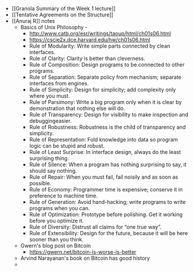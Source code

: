- [[Granola Summary of the Week 1 lecture]]
- [[Tentative Agreements on the Structure]]
- [[Anuraj R]] notes
    - Basics of Unix Philosophy -
        -  http://www.catb.org/esr/writings/taoup/html/ch01s06.html
        - https://cscie2x.dce.harvard.edu/hw/ch01s06.html
        - Rule of Modularity: Write simple parts connected by clean interfaces.
        - Rule of Clarity: Clarity is better than cleverness.
        - Rule of Composition: Design programs to be connected to other programs.
        - Rule of Separation: Separate policy from mechanism;
          separate interfaces from engines.
        - Rule of Simplicity: Design for simplicity; add
          complexity only where you must.
        - Rule of Parsimony: Write a big program only when it is
          clear by demonstration that nothing else will do.
        - Rule of Transparency: Design for visibility to make inspection and debuggingeasier.
        - Rule of Robustness: Robustness is the child of transparency and simplicity.
        - Rule of Representation: Fold knowledge into data so program
          logic can be stupid and robust.
        - Rule of Least Surprise: In interface design, always do
          the least surprising thing.
        - Rule of Silence: When a program has nothing surprising
          to say, it should say nothing.
        - Rule of Repair: When you must fail, fail noisily and
          as soon as possible.
        - Rule of Economy: Programmer time is expensive; conserve it in 
          preference to machine time.
        - Rule of Generation: Avoid hand-hacking; write programs
          to write programs when you can.
        - Rule of Optimization: Prototype before polishing. Get it
          working before you optimize it.
        - Rule of Diversity: Distrust all claims for
          “one true way”.
        - Rule of Extensibility: Design for the future, because
          it will be here sooner than you think.
    - Gwern's blog post on Bitcoin
        - https://gwern.net/bitcoin-is-worse-is-better
    - Arvind Narayanan's book on Bitcoin has good history
    - 
